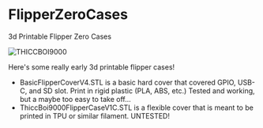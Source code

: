 # FlipperZeroCases
3d Printable Flipper Zero Cases

![THICCBOI9000](https://i.redd.it/rymzfxerrmn81.jpg)

Here's some really early 3d printable flipper cases! 

- BasicFlipperCoverV4.STL is a basic hard cover that covered GPIO, USB-C, and SD slot. Print in rigid plastic (PLA, ABS, etc.) Tested and working, but a maybe too easy to take off... 
- ThiccBoi9000FlipperCaseV1C.STL is a flexible cover that is meant to be printed in TPU or similar filament. UNTESTED! 

